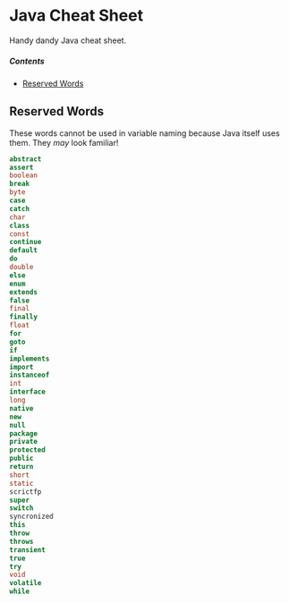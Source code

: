 # Java Cheat Sheet

Handy dandy Java cheat sheet.

##### Contents

* [Reserved Words](#reserved-words)

## Reserved Words

These words cannot be used in variable naming because Java itself uses them. They _may_ look familiar!

```java
abstract
assert
boolean
break
byte
case
catch
char
class
const
continue
default
do
double
else
enum
extends
false
final
finally
float
for
goto
if
implements
import
instanceof
int
interface
long
native
new
null
package
private
protected
public
return
short
static
scrictfp
super
switch
syncronized
this
throw
throws
transient
true
try
void
volatile
while
```
